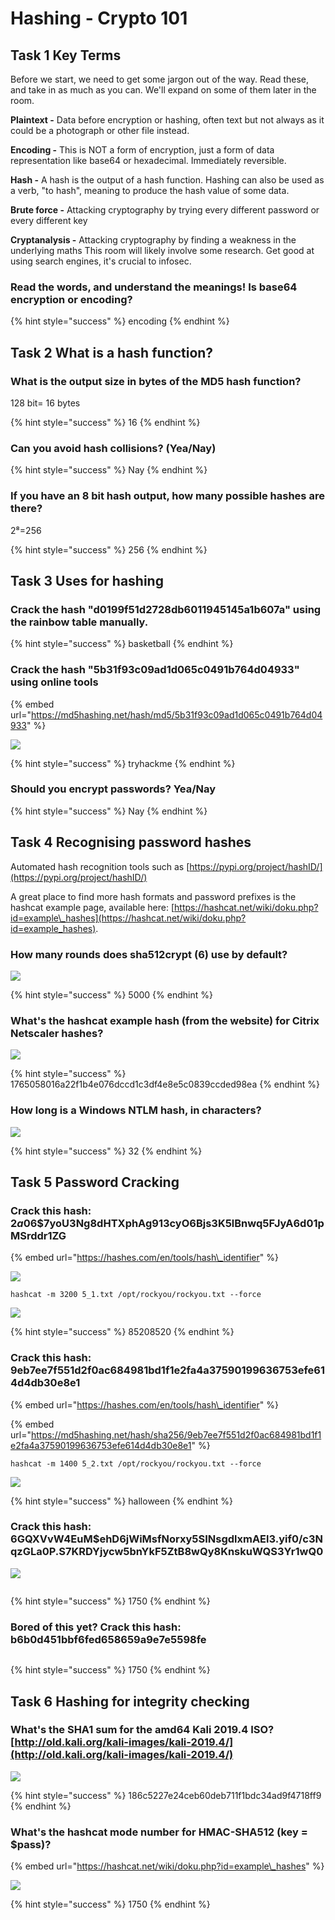 # Hashing - Crypto 101

## Task 1 Key Terms

Before we start, we need to get some jargon out of the way. Read these, and take in as much as you can. We'll expand on some of them later in the room.

**Plaintext -** Data before encryption or hashing, often text but not always as it could be a photograph or other file instead.

**Encoding -** This is NOT a form of encryption, just a form of data representation like base64 or hexadecimal. Immediately reversible.

**Hash -** A hash is the output of a hash function. Hashing can also be used as a verb, "to hash", meaning to produce the hash value of some data.

**Brute force -** Attacking cryptography by trying every different password or every different key

**Cryptanalysis -** Attacking cryptography by finding a weakness in the underlying maths This room will likely involve some research. Get good at using search engines, it's crucial to infosec.

### Read the words, and understand the meanings! Is base64 encryption or encoding?

{% hint style="success" %}
encoding
{% endhint %}

## Task 2 What is a hash function?

### What is the output size in bytes of the MD5 hash function?

128 bit= 16 bytes

{% hint style="success" %}
16
{% endhint %}

### Can you avoid hash collisions? \(Yea/Nay\)

{% hint style="success" %}
Nay
{% endhint %}

### If you have an 8 bit hash output, how many possible hashes are there?

2⁸=256

{% hint style="success" %}
256
{% endhint %}

## Task 3 Uses for hashing

### Crack the hash "d0199f51d2728db6011945145a1b607a" using the rainbow table manually.

{% hint style="success" %}
basketball
{% endhint %}

### Crack the hash "5b31f93c09ad1d065c0491b764d04933" using online tools

{% embed url="https://md5hashing.net/hash/md5/5b31f93c09ad1d065c0491b764d04933" %}



![](../.gitbook/assets/image%20%28294%29.png)

{% hint style="success" %}
tryhackme
{% endhint %}

### Should you encrypt passwords? Yea/Nay

{% hint style="success" %}
Nay
{% endhint %}

## Task 4 Recognising password hashes

Automated hash recognition tools such as [https://pypi.org/project/hashID/](https://pypi.org/project/hashID/)

A great place to find more hash formats and password prefixes is the hashcat example page, available here: [https://hashcat.net/wiki/doku.php?id=example\_hashes](https://hashcat.net/wiki/doku.php?id=example_hashes).

### How many rounds does sha512crypt \($6$\) use by default?

![](../.gitbook/assets/image%20%28320%29.png)

{% hint style="success" %}
5000
{% endhint %}

### What's the hashcat example hash \(from the website\) for Citrix Netscaler hashes?

![](../.gitbook/assets/image%20%28319%29.png)

{% hint style="success" %}
1765058016a22f1b4e076dccd1c3df4e8e5c0839ccded98ea
{% endhint %}

### How long is a Windows NTLM hash, in characters?

![](../.gitbook/assets/image%20%28321%29.png)

{% hint style="success" %}
32
{% endhint %}

## Task 5 Password Cracking

### Crack this hash: $2a$06$7yoU3Ng8dHTXphAg913cyO6Bjs3K5lBnwq5FJyA6d01pMSrddr1ZG

{% embed url="https://hashes.com/en/tools/hash\_identifier" %}

![](../.gitbook/assets/image%20%28316%29.png)

```text
hashcat -m 3200 5_1.txt /opt/rockyou/rockyou.txt --force
```

![](../.gitbook/assets/image%20%28317%29.png)

{% hint style="success" %}
85208520
{% endhint %}

### Crack this hash: 9eb7ee7f551d2f0ac684981bd1f1e2fa4a37590199636753efe614d4db30e8e1

{% embed url="https://hashes.com/en/tools/hash\_identifier" %}

{% embed url="https://md5hashing.net/hash/sha256/9eb7ee7f551d2f0ac684981bd1f1e2fa4a37590199636753efe614d4db30e8e1" %}

```text
hashcat -m 1400 5_2.txt /opt/rockyou/rockyou.txt --force
```

![](../.gitbook/assets/image%20%28324%29.png)

{% hint style="success" %}
halloween
{% endhint %}



### Crack this hash: $6$GQXVvW4EuM$ehD6jWiMsfNorxy5SINsgdlxmAEl3.yif0/c3NqzGLa0P.S7KRDYjycw5bnYkF5ZtB8wQy8KnskuWQS3Yr1wQ0

![](../.gitbook/assets/image%20%28322%29.png)

```text

```

{% hint style="success" %}
1750
{% endhint %}

### Bored of this yet? Crack this hash: b6b0d451bbf6fed658659a9e7e5598fe

```text

```

{% hint style="success" %}
1750
{% endhint %}

## Task 6 Hashing for integrity checking

### What's the SHA1 sum for the amd64 Kali 2019.4 ISO? [http://old.kali.org/kali-images/kali-2019.4/](http://old.kali.org/kali-images/kali-2019.4/)

![](../.gitbook/assets/image%20%28318%29.png)

{% hint style="success" %}
186c5227e24ceb60deb711f1bdc34ad9f4718ff9
{% endhint %}

### What's the hashcat mode number for HMAC-SHA512 \(key = $pass\)?

{% embed url="https://hashcat.net/wiki/doku.php?id=example\_hashes" %}

![](../.gitbook/assets/image%20%28315%29.png)

{% hint style="success" %}
1750
{% endhint %}

